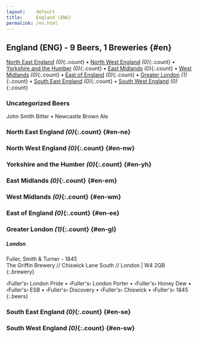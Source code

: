 ```yaml
---
layout:    default
title:     England (ENG)
permalink: /en.html
---
```


## England (ENG) - 9 Beers, 1 Breweries {#en}

[North East England](#en-ne) _(0)_{:.count} • [North West England](#en-nw) _(0)_{:.count} • [Yorkshire and the Humber](#en-yh) _(0)_{:.count} • [East Midlands](#en-em) _(0)_{:.count} • [West Midlands](#en-wm) _(0)_{:.count} • [East of England](#en-ee) _(0)_{:.count} • [Greater London](#en-gl) _(1)_{:.count} • [South East England](#en-se) _(0)_{:.count} • [South West England](#en-sw) _(0)_{:.count}

### Uncategorized Beers

John Smith Bitter   • Newcastle Brown Ale  




### North East England _(0)_{:.count} {#en-ne}






### North West England _(0)_{:.count} {#en-nw}






### Yorkshire and the Humber _(0)_{:.count} {#en-yh}






### East Midlands _(0)_{:.count} {#en-em}






### West Midlands _(0)_{:.count} {#en-wm}






### East of England _(0)_{:.count} {#en-ee}






### Greater London _(1)_{:.count} {#en-gl}



##### London 


Fuller, Smith & Turner - 1845  <br>
The Griffin Brewery // Chiswick Lane South // London | W4 2QB  <br>
{:.brewery}

‹Fuller's› London Pride   • ‹Fuller's› London Porter   • ‹Fuller's› Honey Dew   • ‹Fuller's› ESB   • ‹Fuller's› Discovery   • ‹Fuller's› Chiswick   • ‹Fuller's› 1845  
{:.beers}




### South East England _(0)_{:.count} {#en-se}






### South West England _(0)_{:.count} {#en-sw}





 
